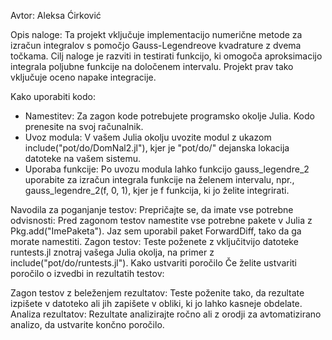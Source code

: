 Avtor:
Aleksa Ćirković

Opis naloge:
Ta projekt vključuje implementacijo numerične metode za izračun integralov s pomočjo Gauss-Legendreove kvadrature z dvema točkama. Cilj naloge je razviti in testirati funkcijo, ki omogoča aproksimacijo integrala poljubne funkcije na določenem intervalu. Projekt prav tako vključuje oceno napake integracije.

Kako uporabiti kodo:
  - Namestitev: Za zagon kode potrebujete programsko okolje Julia. Kodo prenesite na svoj računalnik.
  - Uvoz modula: V vašem Julia okolju uvozite modul z ukazom include("pot/do/DomNal2.jl"), kjer je "pot/do/" dejanska lokacija datoteke na vašem sistemu.
  - Uporaba funkcije: Po uvozu modula lahko funkcijo gauss_legendre_2 uporabite za izračun integrala funkcije na želenem intervalu, npr., gauss_legendre_2(f, 0, 1), kjer je f funkcija, ki jo želite integrirati.

Navodila za poganjanje testov:
Prepričajte se, da imate vse potrebne odvisnosti: Pred zagonom testov namestite vse potrebne pakete v Julia z Pkg.add("ImePaketa"). Jaz sem uporabil paket ForwardDiff, tako da ga morate namestiti.
Zagon testov: Teste poženete z vključitvijo datoteke runtests.jl znotraj vašega Julia okolja, na primer z include("pot/do/runtests.jl").
Kako ustvariti poročilo
Če želite ustvariti poročilo o izvedbi in rezultatih testov:

Zagon testov z beleženjem rezultatov: Teste poženite tako, da rezultate izpišete v datoteko ali jih zapišete v obliki, ki jo lahko kasneje obdelate.
Analiza rezultatov: Rezultate analizirajte ročno ali z orodji za avtomatizirano analizo, da ustvarite končno poročilo.